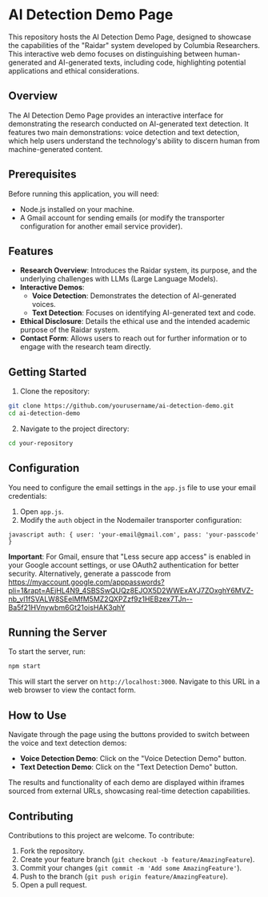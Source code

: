 
# AI Detection Demo Page

This repository hosts the AI Detection Demo Page, designed to showcase the capabilities of the "Raidar" system developed by Columbia Researchers. This interactive web demo focuses on distinguishing between human-generated and AI-generated texts, including code, highlighting potential applications and ethical considerations.

## Overview

The AI Detection Demo Page provides an interactive interface for demonstrating the research conducted on AI-generated text detection. It features two main demonstrations: voice detection and text detection, which help users understand the technology's ability to discern human from machine-generated content.

## Prerequisites
Before running this application, you will need:

- Node.js installed on your machine.
- A Gmail account for sending emails (or modify the transporter configuration for another email service provider).


## Features

- **Research Overview**: Introduces the Raidar system, its purpose, and the underlying challenges with LLMs (Large Language Models).
- **Interactive Demos**:
  - **Voice Detection**: Demonstrates the detection of AI-generated voices.
  - **Text Detection**: Focuses on identifying AI-generated text and code.
- **Ethical Disclosure**: Details the ethical use and the intended academic purpose of the Raidar system.
- **Contact Form**: Allows users to reach out for further information or to engage with the research team directly.

## Getting Started

1. Clone the repository:
```bash
git clone https://github.com/yourusername/ai-detection-demo.git
cd ai-detection-demo
```

2. Navigate to the project directory:
```bash
cd your-repository
```

## Configuration

You need to configure the email settings in the `app.js` file to use your email credentials:

1. Open `app.js`.
2. Modify the `auth` object in the Nodemailer transporter configuration:

`javascript
auth: {
user: 'your-email@gmail.com',
pass: 'your-passcode'
}`


**Important**: For Gmail, ensure that "Less secure app access" is enabled in your Google account settings, or use OAuth2 authentication for better security.
Alternatively, generate a passcode from https://myaccount.google.com/apppasswords?pli=1&rapt=AEjHL4N9_4SBSSwQUQz8EJOX5D2WWExAYJ7ZOxghY6MVZ-nb_vl1fSVALW8SEeIMfM5MZ2QXPZzf9z1HEBzex7TJn--Ba5f21HVnywbm6Gt21oisHAK3qhY

## Running the Server

To start the server, run:
```bash
npm start
```
This will start the server on `http://localhost:3000`. Navigate to this URL in a web browser to view the contact form.

## How to Use

Navigate through the page using the buttons provided to switch between the voice and text detection demos:

- **Voice Detection Demo**: Click on the "Voice Detection Demo" button.
- **Text Detection Demo**: Click on the "Text Detection Demo" button.

The results and functionality of each demo are displayed within iframes sourced from external URLs, showcasing real-time detection capabilities.

## Contributing

Contributions to this project are welcome. To contribute:

1. Fork the repository.
2. Create your feature branch (`git checkout -b feature/AmazingFeature`).
3. Commit your changes (`git commit -m 'Add some AmazingFeature'`).
4. Push to the branch (`git push origin feature/AmazingFeature`).
5. Open a pull request.





